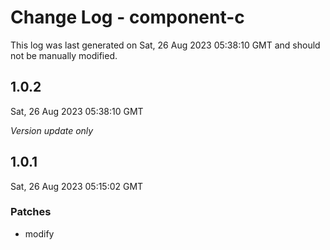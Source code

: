 # Change Log - component-c

This log was last generated on Sat, 26 Aug 2023 05:38:10 GMT and should not be manually modified.

## 1.0.2
Sat, 26 Aug 2023 05:38:10 GMT

_Version update only_

## 1.0.1
Sat, 26 Aug 2023 05:15:02 GMT

### Patches

- modify

